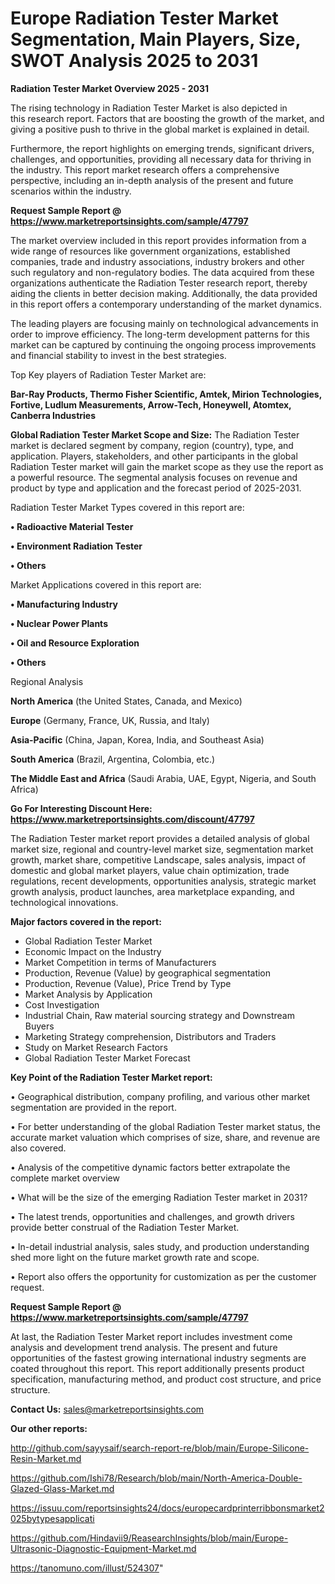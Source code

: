 # Europe Radiation Tester Market Segmentation, Main Players, Size, SWOT Analysis 2025 to 2031

<Strong> Radiation Tester Market Overview 2025 - 2031</strong>

The rising technology in Radiation Tester Market is also depicted in this research report. Factors that are boosting the growth of the market, and giving a positive push to thrive in the global market is explained in detail.

Furthermore, the report highlights on emerging trends, significant drivers, challenges, and opportunities, providing all necessary data for thriving in the industry. This report market research offers a comprehensive perspective, including an in-depth analysis of the present and future scenarios within the industry.

<strong>Request Sample Report @ <a href=https://www.marketreportsinsights.com/sample/47797>https://www.marketreportsinsights.com/sample/47797</a></strong>

The market overview included in this report provides information from a wide range of resources like government organizations, established companies, trade and industry associations, industry brokers and other such regulatory and non-regulatory bodies. The data acquired from these organizations authenticate the Radiation Tester research report, thereby aiding the clients in better decision making. Additionally, the data provided in this report offers a contemporary understanding of the market dynamics.

The leading players are focusing mainly on technological advancements in order to improve efficiency. The long-term development patterns for this market can be captured by continuing the ongoing process improvements and financial stability to invest in the best strategies.

Top Key players of Radiation Tester Market are:

<strong>Bar-Ray Products, Thermo Fisher Scientific, Amtek, Mirion Technologies, Fortive, Ludlum Measurements, Arrow-Tech, Honeywell, Atomtex, Canberra Industries</strong>

<strong><b>Global Radiation Tester Market Scope and Size:</b></strong>
The Radiation Tester market is declared segment by company, region (country), type, and application. Players, stakeholders, and other participants in the global Radiation Tester market will gain the market scope as they use the report as a powerful resource. The segmental analysis focuses on revenue and product by type and application and the forecast period of 2025-2031.

Radiation Tester Market Types covered in this report are:

<strong>•  Radioactive Material Tester

•  Environment Radiation Tester

•  Others</strong>

Market Applications covered in this report are:

<strong>•  Manufacturing Industry

•  Nuclear Power Plants

•  Oil and Resource Exploration

•  Others</strong> 

Regional Analysis

<strong>North America</strong> (the United States, Canada, and Mexico)

<strong>Europe</strong> (Germany, France, UK, Russia, and Italy)

<strong>Asia-Pacific</strong> (China, Japan, Korea, India, and Southeast Asia)

<strong>South America</strong> (Brazil, Argentina, Colombia, etc.)

<strong>The Middle East and Africa</strong> (Saudi Arabia, UAE, Egypt, Nigeria, and South Africa)

<strong>Go For Interesting Discount Here: <a href=https://www.marketreportsinsights.com/discount/47797>https://www.marketreportsinsights.com/discount/47797</a></strong>

The Radiation Tester market report provides a detailed analysis of global market size, regional and country-level market size, segmentation market growth, market share, competitive Landscape, sales analysis, impact of domestic and global market players, value chain optimization, trade regulations, recent developments, opportunities analysis, strategic market growth analysis, product launches, area marketplace expanding, and technological innovations.

<strong><b>Major factors covered in the report:</b></strong>
<ul>
  <li>Global Radiation Tester Market </li>
  <li>Economic Impact on the Industry</li>
  <li>Market Competition in terms of Manufacturers</li>
  <li>Production, Revenue (Value) by geographical segmentation</li>
  <li>Production, Revenue (Value), Price Trend by Type</li>
  <li>Market Analysis by Application</li>
  <li>Cost Investigation</li>
  <li>Industrial Chain, Raw material sourcing strategy and Downstream Buyers</li>
  <li>Marketing Strategy comprehension, Distributors and Traders</li>
  <li>Study on Market Research Factors</li>
  <li>Global Radiation Tester Market Forecast</li>
</ul>

<strong><b>Key Point of the Radiation Tester Market report:</b></strong>

• Geographical distribution, company profiling, and various other market segmentation are provided in the report.

• For better understanding of the global Radiation Tester market status, the accurate market valuation which comprises of size, share, and revenue are also covered.

• Analysis of the competitive dynamic factors better extrapolate the complete market overview

• What will be the size of the emerging Radiation Tester market in 2031?

• The latest trends, opportunities and challenges, and growth drivers provide better construal of the Radiation Tester Market.

• In-detail industrial analysis, sales study, and production understanding shed more light on the future market growth rate and scope.

• Report also offers the opportunity for customization as per the customer request.

<strong>Request Sample Report @ <a href=https://www.marketreportsinsights.com/sample/47797>https://www.marketreportsinsights.com/sample/47797</a></strong>

At last, the Radiation Tester Market report includes investment come analysis and development trend analysis. The present and future opportunities of the fastest growing international industry segments are coated throughout this report. This report additionally presents product specification, manufacturing method, and product cost structure, and price structure.

<strong>Contact Us:</strong>
sales@marketreportsinsights.com

<strong>Our other reports:</strong>

<a href=http://github.com/sayysaif/search-report-re/blob/main/Europe-Silicone-Resin-Market.md>http://github.com/sayysaif/search-report-re/blob/main/Europe-Silicone-Resin-Market.md</a>

<a href=https://github.com/Ishi78/Research/blob/main/North-America-Double-Glazed-Glass-Market.md>https://github.com/Ishi78/Research/blob/main/North-America-Double-Glazed-Glass-Market.md</a>

<a href=https://issuu.com/reportsinsights24/docs/europecardprinterribbonsmarket2025bytypesapplicati>https://issuu.com/reportsinsights24/docs/europecardprinterribbonsmarket2025bytypesapplicati</a>

<a href=https://github.com/Hindavii9/ReasearchInsights/blob/main/Europe-Ultrasonic-Diagnostic-Equipment-Market.md>https://github.com/Hindavii9/ReasearchInsights/blob/main/Europe-Ultrasonic-Diagnostic-Equipment-Market.md</a>

<a href=https://tanomuno.com/illust/524307>https://tanomuno.com/illust/524307</a>"
